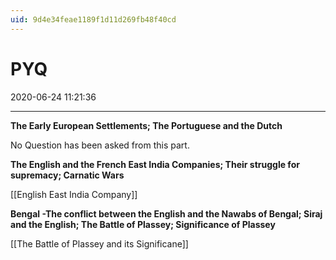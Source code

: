 ```yaml
---
uid: 9d4e34feae1189f1d11d269fb48f40cd
---
```


# PYQ
2020-06-24 11:21:36
            
---


**The Early European Settlements; The Portuguese and the Dutch**


No Question has been asked from this part.


**The English and the French East India Companies; Their struggle for** **supremacy; Carnatic Wars**

[[English East India Company]]

**Bengal -The conflict between the English and the Nawabs of Bengal; Siraj** **and the English; The Battle of Plassey; Significance of Plassey**

[[The Battle of Plassey and its Significane]]


